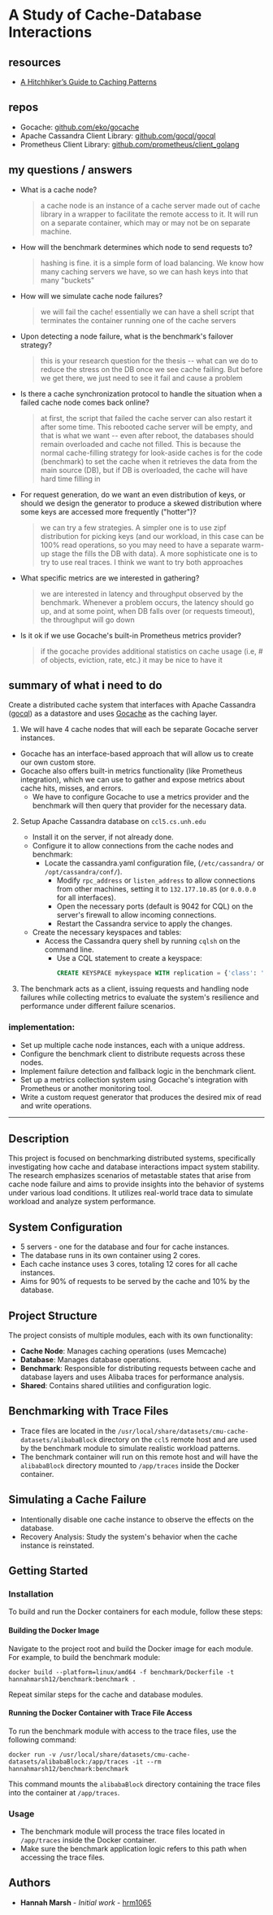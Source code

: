 # A Study of Cache-Database Interactions

## resources
- [A Hitchhiker’s Guide to Caching Patterns](https://hazelcast.com/blog/a-hitchhikers-guide-to-caching-patterns/)
  
## repos
- Gocache: [github.com/eko/gocache](https://github.com/eko/gocache)
- Apache Cassandra Client Library: [github.com/gocql/gocql](https://github.com/gocql/gocql)
- Prometheus Client Library: [github.com/prometheus/client_golang](https://github.com/prometheus/client_golang)

## my questions / answers
- What is a cache node?
  > a cache node is an instance of a cache server made out of cache library in a wrapper to facilitate the remote access 
  > to it. It will run on a separate container, which may or may not be on separate machine.
- How will the benchmark determines which node to send requests to?
  > hashing is fine. it is a simple form of load balancing. We know how many caching servers we have, so we can hash keys 
  > into that many "buckets"
- How will we simulate cache node failures?
  > we will fail the cache! essentially we can have a shell script that terminates the container running one of the cache servers  
- Upon detecting a node failure, what is the benchmark's failover strategy?
  > this is your research question for the thesis -- what can we do to reduce the stress on the DB once we see cache 
  > failing. But before we get there, we just need to see it fail and cause a problem
- Is there a cache synchronization protocol to handle the situation when a failed cache node comes back online?
  > at first, the script that failed the cache server can also restart it after some time. This rebooted cache server 
  > will be empty, and that is what we want -- even after reboot, the databases should remain overloaded and cache not filled. 
  > This is because the normal cache-filling strategy for look-aside caches is for the code (benchmark) to set the cache when it 
  > retrieves the data from the main source (DB), but if DB is overloaded, the cache will have hard time filling in
- For request generation, do we want an even distribution of keys, or should we design the generator to produce a skewed distribution where some keys are accessed more frequently ("hotter")?
  > we can try a few strategies. A simpler one is to use zipf distribution for picking keys (and our workload, in this case can 
  > be 100% read operations, so you may need to have a separate warm-up stage the fills the DB with data). A more sophisticate 
  > one is to try to use real traces. I think we want to try both approaches
- What specific metrics are we interested in gathering? 
  > we are interested in latency and throughput observed by the benchmark. Whenever a problem occurs, the latency should go up, 
  > and at some point, when DB falls over (or requests timeout), the throughput will go down
- Is it ok if we use Gocache's built-in Prometheus metrics provider?
  > if the gocache provides additional statistics on cache usage (i.e, # of objects, eviction, rate, etc.) it may be nice to have it

## summary of what i need to do

Create a distributed cache system that interfaces with Apache Cassandra ([gocql](https://github.com/gocql/gocql)) as a datastore and uses [Gocache](https://github.com/eko/gocache) as the
caching layer.   

1. We will have 4 cache nodes that will each be separate Gocache server instances.
  - Gocache has an interface-based approach that will allow us to create our own custom store.  
   - Gocache also offers built-in metrics functionality (like Prometheus integration), which we can use to gather and expose metrics about cache hits, misses, and errors. 
     - We have to configure Gocache to use a metrics provider and the benchmark will then query that provider for the necessary data.

2. Setup Apache Cassandra database on `ccl5.cs.unh.edu`
   - Install it on the server, if not already done.
   - Configure it to allow connections from the cache nodes and benchmark:
     - Locate the cassandra.yaml configuration file, (`/etc/cassandra/` or `/opt/cassandra/conf/`). 
       - Modify `rpc_address` or `listen_address` to allow connections from other machines, setting it to `132.177.10.85` (or `0.0.0.0` for all interfaces).
       - Open the necessary ports (default is 9042 for CQL) on the server's firewall to allow incoming connections.
       - Restart the Cassandra service to apply the changes.
   - Create the necessary keyspaces and tables:
     - Access the Cassandra query shell by running `cqlsh` on the command line.
       - Use a CQL statement to create a keyspace:
           ```sql
           CREATE KEYSPACE mykeyspace WITH replication = {'class': 'SimpleStrategy', 'replication_factor': 1};
           ```
         
3. The benchmark acts as a client, issuing requests and handling node failures while collecting metrics to evaluate the system's 
resilience and performance under different failure scenarios.   

  
### implementation:

- Set up multiple cache node instances, each with a unique address.
- Configure the benchmark client to distribute requests across these nodes.
- Implement failure detection and fallback logic in the benchmark client.
- Set up a metrics collection system using Gocache's integration with Prometheus or another monitoring tool.
- Write a custom request generator that produces the desired mix of read and write operations.



-------



## Description

This project is focused on benchmarking distributed systems, specifically investigating how cache and database interactions impact system stability.  
The research emphasizes scenarios of metastable states that arise from cache node failure and aims to provide insights into the behavior of systems under various load conditions.
It utilizes real-world trace data to simulate workload and analyze system performance.


## System Configuration
- 5 servers - one for the database and four for cache instances.
- The database runs in its own container using 2 cores.
- Each cache instance uses 3 cores, totaling 12 cores for all cache instances.
- Aims for 90% of requests to be served by the cache and 10% by the database.

## Project Structure

The project consists of multiple modules, each with its own functionality:

- **Cache Node**: Manages caching operations (uses Memcache)
- **Database**: Manages database operations.
- **Benchmark**: Responsible for distributing requests between cache and database layers and uses Alibaba traces for performance analysis.
- **Shared**: Contains shared utilities and configuration logic.  

## Benchmarking with Trace Files
- Trace files are located in the `/usr/local/share/datasets/cmu-cache-datasets/alibabaBlock` directory on the `ccl5` remote host and are used by the benchmark module to simulate realistic workload patterns.
- The benchmark container will run on this remote host and will have the `alibabaBlock` directory mounted to `/app/traces` inside the Docker container.


## Simulating a Cache Failure
- Intentionally disable one cache instance to observe the effects on the database.
- Recovery Analysis: Study the system's behavior when the cache instance is reinstated.

## Getting Started

### Installation

To build and run the Docker containers for each module, follow these steps:

#### Building the Docker Image

Navigate to the project root and build the Docker image for each module. For example, to build the benchmark module:

`docker build --platform=linux/amd64 -f benchmark/Dockerfile -t hannahmarsh12/benchmark:benchmark .`

Repeat similar steps for the cache and database modules.


#### Running the Docker Container with Trace File Access

To run the benchmark module with access to the trace files, use the following command:

`docker run -v /usr/local/share/datasets/cmu-cache-datasets/alibabaBlock:/app/traces -it --rm hannahmarsh12/benchmark:benchmark`

This command mounts the `alibabaBlock` directory containing the trace files into the container at `/app/traces`.

### Usage

- The benchmark module will process the trace files located in `/app/traces` inside the Docker container.
- Make sure the benchmark application logic refers to this path when accessing the trace files.

## Authors

- **Hannah Marsh** - _Initial work_ - [hrm1065](https://gitlab.cs.unh.edu/hrm1065)
